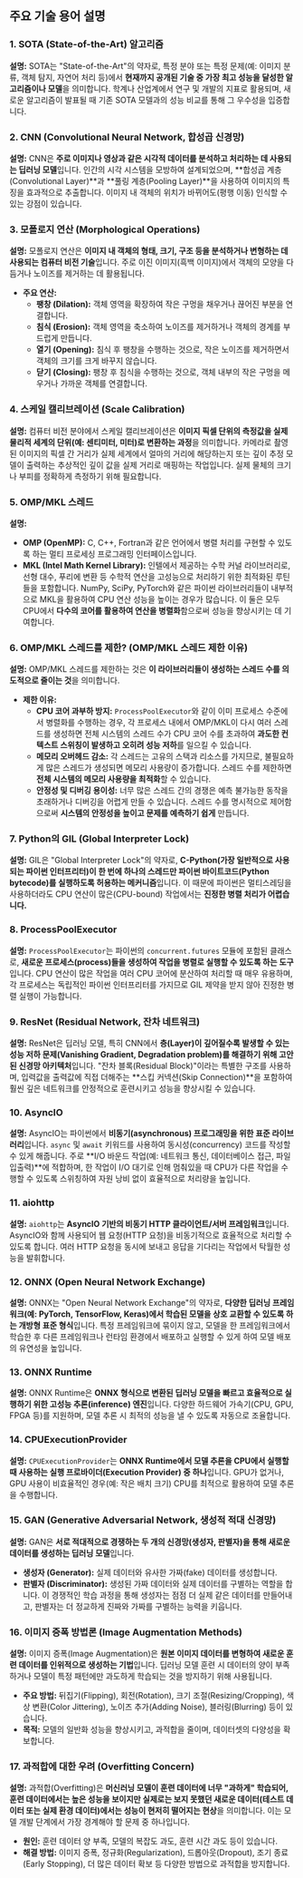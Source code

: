 ## 주요 기술 용어 설명

### 1. SOTA (State-of-the-Art) 알고리즘

**설명:** SOTA는 "State-of-the-Art"의 약자로, 특정 분야 또는 특정 문제(예: 이미지 분류, 객체 탐지, 자연어 처리 등)에서 **현재까지 공개된 기술 중 가장 최고 성능을 달성한 알고리즘이나 모델**을 의미합니다. 학계나 산업계에서 연구 및 개발의 지표로 활용되며, 새로운 알고리즘이 발표될 때 기존 SOTA 모델과의 성능 비교를 통해 그 우수성을 입증합니다.

### 2. CNN (Convolutional Neural Network, 합성곱 신경망)

**설명:** CNN은 **주로 이미지나 영상과 같은 시각적 데이터를 분석하고 처리하는 데 사용되는 딥러닝 모델**입니다. 인간의 시각 시스템을 모방하여 설계되었으며, **합성곱 계층(Convolutional Layer)**과 **풀링 계층(Pooling Layer)**을 사용하여 이미지의 특징을 효과적으로 추출합니다. 이미지 내 객체의 위치가 바뀌어도(평행 이동) 인식할 수 있는 강점이 있습니다.

### 3. 모폴로지 연산 (Morphological Operations)

**설명:** 모폴로지 연산은 **이미지 내 객체의 형태, 크기, 구조 등을 분석하거나 변형하는 데 사용되는 컴퓨터 비전 기술**입니다. 주로 이진 이미지(흑백 이미지)에서 객체의 모양을 다듬거나 노이즈를 제거하는 데 활용됩니다.
* **주요 연산:**
    * **팽창 (Dilation):** 객체 영역을 확장하여 작은 구멍을 채우거나 끊어진 부분을 연결합니다.
    * **침식 (Erosion):** 객체 영역을 축소하여 노이즈를 제거하거나 객체의 경계를 부드럽게 만듭니다.
    * **열기 (Opening):** 침식 후 팽창을 수행하는 것으로, 작은 노이즈를 제거하면서 객체의 크기를 크게 바꾸지 않습니다.
    * **닫기 (Closing):** 팽창 후 침식을 수행하는 것으로, 객체 내부의 작은 구멍을 메우거나 가까운 객체를 연결합니다.

### 4. 스케일 캘리브레이션 (Scale Calibration)

**설명:** 컴퓨터 비전 분야에서 스케일 캘리브레이션은 **이미지 픽셀 단위의 측정값을 실제 물리적 세계의 단위(예: 센티미터, 미터)로 변환하는 과정**을 의미합니다. 카메라로 촬영된 이미지의 픽셀 간 거리가 실제 세계에서 얼마의 거리에 해당하는지 또는 깊이 추정 모델이 출력하는 추상적인 깊이 값을 실제 거리로 매핑하는 작업입니다. 실제 물체의 크기나 부피를 정확하게 측정하기 위해 필요합니다.

### 5. OMP/MKL 스레드

**설명:**
* **OMP (OpenMP):** C, C++, Fortran과 같은 언어에서 병렬 처리를 구현할 수 있도록 하는 멀티 프로세싱 프로그래밍 인터페이스입니다.
* **MKL (Intel Math Kernel Library):** 인텔에서 제공하는 수학 커널 라이브러리로, 선형 대수, 푸리에 변환 등 수학적 연산을 고성능으로 처리하기 위한 최적화된 루틴들을 포함합니다. NumPy, SciPy, PyTorch와 같은 파이썬 라이브러리들이 내부적으로 MKL을 활용하여 CPU 연산 성능을 높이는 경우가 많습니다.
이 둘은 모두 CPU에서 **다수의 코어를 활용하여 연산을 병렬화**함으로써 성능을 향상시키는 데 기여합니다.

### 6. OMP/MKL 스레드를 제한? (OMP/MKL 스레드 제한 이유)

**설명:** OMP/MKL 스레드를 제한하는 것은 **이 라이브러리들이 생성하는 스레드 수를 의도적으로 줄이는 것**을 의미합니다.
* **제한 이유:**
    * **CPU 코어 과부하 방지:** `ProcessPoolExecutor`와 같이 이미 프로세스 수준에서 병렬화를 수행하는 경우, 각 프로세스 내에서 OMP/MKL이 다시 여러 스레드를 생성하면 전체 시스템의 스레드 수가 CPU 코어 수를 초과하여 **과도한 컨텍스트 스위칭이 발생하고 오히려 성능 저하**를 일으킬 수 있습니다.
    * **메모리 오버헤드 감소:** 각 스레드는 고유의 스택과 리소스를 가지므로, 불필요하게 많은 스레드가 생성되면 메모리 사용량이 증가합니다. 스레드 수를 제한하면 **전체 시스템의 메모리 사용량을 최적화**할 수 있습니다.
    * **안정성 및 디버깅 용이성:** 너무 많은 스레드 간의 경쟁은 예측 불가능한 동작을 초래하거나 디버깅을 어렵게 만들 수 있습니다. 스레드 수를 명시적으로 제어함으로써 **시스템의 안정성을 높이고 문제를 예측하기 쉽게** 만듭니다.

### 7. Python의 GIL (Global Interpreter Lock)

**설명:** GIL은 "Global Interpreter Lock"의 약자로, **C-Python(가장 일반적으로 사용되는 파이썬 인터프리터)이 한 번에 하나의 스레드만 파이썬 바이트코드(Python bytecode)를 실행하도록 허용하는 메커니즘**입니다. 이 때문에 파이썬은 멀티스레딩을 사용하더라도 CPU 연산이 많은(CPU-bound) 작업에서는 **진정한 병렬 처리가 어렵습니다.**

### 8. ProcessPoolExecutor

**설명:** `ProcessPoolExecutor`는 파이썬의 `concurrent.futures` 모듈에 포함된 클래스로, **새로운 프로세스(process)들을 생성하여 작업을 병렬로 실행할 수 있도록 하는 도구**입니다. CPU 연산이 많은 작업을 여러 CPU 코어에 분산하여 처리할 때 매우 유용하며, 각 프로세스는 독립적인 파이썬 인터프리터를 가지므로 GIL 제약을 받지 않아 진정한 병렬 실행이 가능합니다.

### 9. ResNet (Residual Network, 잔차 네트워크)

**설명:** ResNet은 딥러닝 모델, 특히 CNN에서 **층(Layer)이 깊어질수록 발생할 수 있는 성능 저하 문제(Vanishing Gradient, Degradation problem)를 해결하기 위해 고안된 신경망 아키텍처**입니다. "잔차 블록(Residual Block)"이라는 특별한 구조를 사용하며, 입력값을 출력값에 직접 더해주는 **스킵 커넥션(Skip Connection)**을 포함하여 훨씬 깊은 네트워크를 안정적으로 훈련시키고 성능을 향상시킬 수 있습니다.

### 10. AsyncIO

**설명:** AsyncIO는 파이썬에서 **비동기(asynchronous) 프로그래밍을 위한 표준 라이브러리**입니다. `async` 및 `await` 키워드를 사용하여 동시성(concurrency) 코드를 작성할 수 있게 해줍니다. 주로 **I/O 바운드 작업(예: 네트워크 통신, 데이터베이스 접근, 파일 입출력)**에 적합하며, 한 작업이 I/O 대기로 인해 멈춰있을 때 CPU가 다른 작업을 수행할 수 있도록 스위칭하여 자원 낭비 없이 효율적으로 처리량을 높입니다.

### 11. aiohttp

**설명:** `aiohttp`는 **AsyncIO 기반의 비동기 HTTP 클라이언트/서버 프레임워크**입니다. AsyncIO와 함께 사용되어 웹 요청(HTTP 요청)을 비동기적으로 효율적으로 처리할 수 있도록 합니다. 여러 HTTP 요청을 동시에 보내고 응답을 기다리는 작업에서 탁월한 성능을 발휘합니다.

### 12. ONNX (Open Neural Network Exchange)

**설명:** ONNX는 "Open Neural Network Exchange"의 약자로, **다양한 딥러닝 프레임워크(예: PyTorch, TensorFlow, Keras)에서 학습된 모델을 상호 교환할 수 있도록 하는 개방형 표준 형식**입니다. 특정 프레임워크에 묶이지 않고, 모델을 한 프레임워크에서 학습한 후 다른 프레임워크나 런타임 환경에서 배포하고 실행할 수 있게 하여 모델 배포의 유연성을 높입니다.

### 13. ONNX Runtime

**설명:** ONNX Runtime은 **ONNX 형식으로 변환된 딥러닝 모델을 빠르고 효율적으로 실행하기 위한 고성능 추론(inference) 엔진**입니다. 다양한 하드웨어 가속기(CPU, GPU, FPGA 등)를 지원하며, 모델 추론 시 최적의 성능을 낼 수 있도록 자동으로 조율합니다.

### 14. CPUExecutionProvider

**설명:** `CPUExecutionProvider`는 **ONNX Runtime에서 모델 추론을 CPU에서 실행할 때 사용하는 실행 프로바이더(Execution Provider) 중 하나**입니다. GPU가 없거나, GPU 사용이 비효율적인 경우(예: 작은 배치 크기) CPU를 최적으로 활용하여 모델 추론을 수행합니다.

### 15. GAN (Generative Adversarial Network, 생성적 적대 신경망)

**설명:** GAN은 **서로 적대적으로 경쟁하는 두 개의 신경망(생성자, 판별자)을 통해 새로운 데이터를 생성하는 딥러닝 모델**입니다.
* **생성자 (Generator):** 실제 데이터와 유사한 가짜(fake) 데이터를 생성합니다.
* **판별자 (Discriminator):** 생성된 가짜 데이터와 실제 데이터를 구별하는 역할을 합니다.
이 경쟁적인 학습 과정을 통해 생성자는 점점 더 실제 같은 데이터를 만들어내고, 판별자는 더 정교하게 진짜와 가짜를 구별하는 능력을 키웁니다.

### 16. 이미지 증폭 방법론 (Image Augmentation Methods)

**설명:** 이미지 증폭(Image Augmentation)은 **원본 이미지 데이터를 변형하여 새로운 훈련 데이터를 인위적으로 생성하는 기법**입니다. 딥러닝 모델 훈련 시 데이터의 양이 부족하거나 모델이 특정 패턴에만 과도하게 학습되는 것을 방지하기 위해 사용됩니다.
* **주요 방법:** 뒤집기(Flipping), 회전(Rotation), 크기 조절(Resizing/Cropping), 색상 변환(Color Jittering), 노이즈 추가(Adding Noise), 블러링(Blurring) 등이 있습니다.
* **목적:** 모델의 일반화 성능을 향상시키고, 과적합을 줄이며, 데이터셋의 다양성을 확보합니다.

### 17. 과적합에 대한 우려 (Overfitting Concern)

**설명:** 과적합(Overfitting)은 **머신러닝 모델이 훈련 데이터에 너무 "과하게" 학습되어, 훈련 데이터에서는 높은 성능을 보이지만 실제로는 보지 못했던 새로운 데이터(테스트 데이터 또는 실제 환경 데이터)에서는 성능이 현저히 떨어지는 현상**을 의미합니다. 이는 모델 개발 단계에서 가장 경계해야 할 문제 중 하나입니다.
* **원인:** 훈련 데이터 양 부족, 모델의 복잡도 과도, 훈련 시간 과도 등이 있습니다.
* **해결 방법:** 이미지 증폭, 정규화(Regularization), 드롭아웃(Dropout), 조기 종료(Early Stopping), 더 많은 데이터 확보 등 다양한 방법으로 과적합을 방지합니다.
